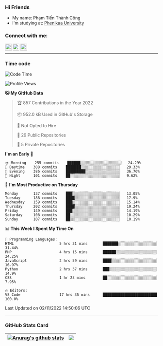 ### Hi Friends

- My name: Phạm Tiến Thành Công
- I'm studying at: [Phenikaa University]


### Connect with me:
[<img align="left" alt="PhamTienThanhCong | Facebook" width="22px" src="https://upload.wikimedia.org/wikipedia/commons/thumb/1/16/Facebook-icon-1.png/640px-Facebook-icon-1.png" />][facebook]
[<img align="left" alt="PhamTienThanhCong | Zalo" width="22px" src="https://www.anphatpc.com.vn/template/anphat_2020v2/images/icon-zalo.jpg" />][zalo]
[<img align="left" alt="PhamTienThanhCong | LinkedIn" width="22px" src="https://cdn3.iconfinder.com/data/icons/inficons/512/linkedin.png" />][linkedin]

<br />

---

### Time code

<!--START_SECTION:waka-->
![Code Time](http://img.shields.io/badge/Code%20Time-658%20hrs%2025%20mins-blue)

![Profile Views](http://img.shields.io/badge/Profile%20Views-7-blue)

**🐱 My GitHub Data** 

> 🏆 857 Contributions in the Year 2022
 > 
> 📦 952.0 kB Used in GitHub's Storage 
 > 
> 🚫 Not Opted to Hire
 > 
> 📜 29 Public Repositories 
 > 
> 🔑 5 Private Repositories  
 > 
**I'm an Early 🐤** 

```text
🌞 Morning    255 commits    ██████░░░░░░░░░░░░░░░░░░░   24.29% 
🌆 Daytime    308 commits    ███████░░░░░░░░░░░░░░░░░░   29.33% 
🌃 Evening    386 commits    █████████░░░░░░░░░░░░░░░░   36.76% 
🌙 Night      101 commits    ██░░░░░░░░░░░░░░░░░░░░░░░   9.62%

```
📅 **I'm Most Productive on Thursday** 

```text
Monday       137 commits    ███░░░░░░░░░░░░░░░░░░░░░░   13.05% 
Tuesday      188 commits    ████░░░░░░░░░░░░░░░░░░░░░   17.9% 
Wednesday    159 commits    ███░░░░░░░░░░░░░░░░░░░░░░   15.14% 
Thursday     202 commits    ████░░░░░░░░░░░░░░░░░░░░░   19.24% 
Friday       149 commits    ███░░░░░░░░░░░░░░░░░░░░░░   14.19% 
Saturday     108 commits    ██░░░░░░░░░░░░░░░░░░░░░░░   10.29% 
Sunday       107 commits    ██░░░░░░░░░░░░░░░░░░░░░░░   10.19%

```


📊 **This Week I Spent My Time On** 

```text
💬 Programming Languages: 
HTML                     5 hrs 31 mins       ███████░░░░░░░░░░░░░░░░░░   31.44% 
PHP                      4 hrs 15 mins       ██████░░░░░░░░░░░░░░░░░░░   24.25% 
JavaScript               2 hrs 59 mins       ████░░░░░░░░░░░░░░░░░░░░░   16.97% 
Python                   2 hrs 37 mins       ███░░░░░░░░░░░░░░░░░░░░░░   14.9% 
CSS                      1 hr 23 mins        ██░░░░░░░░░░░░░░░░░░░░░░░   7.95%

🔥 Editors: 
VS Code                  17 hrs 35 mins      █████████████████████████   100.0%

```


 Last Updated on 02/11/2022 14:50:06 UTC
<!--END_SECTION:waka-->

---

### GitHub Stats Card

| <a href="https://github.com/phamtienthanhcong"><img align="center" src="https://github-readme-stats.vercel.app/api?username=PhamTienThanhCong&show_icons=true&include_all_commits=true&theme=buefy&hide_border=true&theme=ocean_dark" alt="Anurag's github stats" /></a> | <a href="https://github.com/phamtienthanhcong"><img align="center" src="https://github-readme-stats.vercel.app/api/top-langs/?username=PhamTienThanhCong&layout=compact&theme=buefy&hide_border=true&theme=ocean_dark" /></a> |
| ------------- | ------------- |

[Phenikaa University]: https://phenikaa-uni.edu.vn/vi
[facebook]: https://www.facebook.com/phamtienthanhcong
[linkedin]: https://linkedin.com/in/phamtienthanhcong
[zalo]: https://zalo.me/0396396332
[tiktok]: https://www.tiktok.com/@phamtienthanhcong
[web]: https://github.com/PhamTienThanhCong/web_dev
[min project]: https://github.com/PhamTienThanhCong/Project-Of-Web
[c and cpp]: https://github.com/PhamTienThanhCong/Code_C_and_Cpro
[python]: https://github.com/PhamTienThanhCong/Python_beginer
